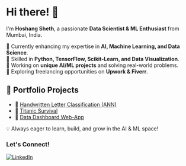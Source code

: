 # Hi there! 👋  

I'm **Hoshang Sheth**, a passionate **Data Scientist & ML Enthusiast** from Mumbai, India.  

🔹 Currently enhancing my expertise in **AI, Machine Learning, and Data Science**.  
🔹 Skilled in **Python, TensorFlow, Scikit-Learn, and Data Visualization**.  
🔹 Working on **unique AI/ML projects** and solving real-world problems.  
🔹 Exploring freelancing opportunities on **Upwork & Fiverr**.  

## 🚀 Portfolio Projects  
- 📌 [Handwritten Letter Classification (ANN)](https://github.com/Hoshhh08/Letter-Classification-using-ANN)  
- 📌 [Titanic Survival](https://titanic-survived.streamlit.app/)
- 📌 [Data Dashboard Web-App](https://data-analysis-dashboard.streamlit.app/)

💡 Always eager to learn, build, and grow in the AI & ML space!  

### Let's Connect!  
[![LinkedIn](https://img.shields.io/badge/LinkedIn-Connect-blue?logo=linkedin)](https://www.linkedin.com/in/hoshang-sheth-b1aa3b261/)
